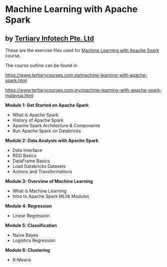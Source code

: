 # Machine Learning with Apache Spark
## by [Tertiary Infotech Pte. Ltd](https://www.tertiarycourses.com.sg/)

These are the exercise files used for [Machine Learning with Apache Spark](https://www.tertiarycourses.com.sg/machine-learning-with-apache-spark.html) course. 

The course outline can be found in 

https://www.tertiarycourses.com.sg/machine-learning-with-apache-spark.html

https://www.tertiarycourses.com.my/machine-learning-with-apache-spark-malaysia.html

<p><strong>Module 1: Get Started on Apache Spark</strong></p>
<ul>
<li>What is Apache Spark</li>
<li>History of Apache Spark</li>
<li>Apache Spark Architecture &amp; Components</li>
<li>Run Apache Spark on Databricks</li>
</ul>
<p><strong>Module 2: Data Analysis with Apache Spark</strong></p>
<ul>
<li>Data Interface</li>
<li>RDD Basics</li>
<li>DataFrame Basics</li>
<li>Load Databricks Datasets</li>
<li>Actions and Transformations</li>
</ul>
<p><strong>Module 3: Overview of Machine Learning</strong></p>
<ul>
<li>What is Machine Learning</li>
<li>Intro to Apache Spark MLlib Modules</li>
</ul>
<p><strong>Module 4: Regression</strong></p>
<ul>
<li>Linear Regression</li>
</ul>
<p><strong>Module 5: Classification</strong></p>
<ul>
<li>Naive Bayes&nbsp;</li>
<li>Logistics Regression</li>
</ul>
<p><strong>Module 6: Clustering</strong></p>
<ul>
<li>K-Means</li>
</ul>



